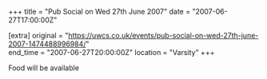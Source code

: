 +++
title = "Pub Social on Wed 27th June 2007"
date = "2007-06-27T17:00:00Z"

[extra]
original = "https://uwcs.co.uk/events/pub-social-on-wed-27th-june-2007-1474488996984/"    
end_time = "2007-06-27T20:00:00Z"
location = "Varsity"
+++

Food will be available

